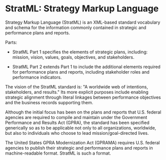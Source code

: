 # StratML: Strategy Markup Language

Strategy Markup Language (StratML) is an XML-based standard vocabulary and schema for the information commonly contained in strategic and performance plans and reports. 

Parts:

  * StratML Part 1 specifies the elements of strategic plans, including: mission, vision, values, goals, objectives, and stakeholders. 

  * StratML Part 2 extends Part 1 to include the additional elements required for performance plans and reports, including stakeholder roles and performance indicators.

The vision of the StratML standard is: "A worldwide web of intentions, stakeholders, and results." Its more explicit purposes include enabling strategic alignment through literal linkages between performance objectives and the business records supporting them. 

Although the initial focus has been on the plans and reports that U.S. federal agencies are required to compile and maintain under the Government Performance and Results Act (GPRA), the standard has been specified generically so as to be applicable not only to all organizations, worldwide, but also to individuals who choose to lead mission/goal-directed lives.

The United States GPRA Modernization Act (GPRAMA) requires U.S. federal agencies to publish their strategic and performance plans and reports in machine-readable format. StratML is such a format.

